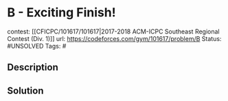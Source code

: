 # B - Exciting Finish!

contest: [[CFICPC/101617/101617|2017-2018 ACM-ICPC Southeast Regional Contest (Div. 1)]]
url: https://codeforces.com/gym/101617/problem/B
Status: #UNSOLVED
Tags: #

## Description

## Solution

